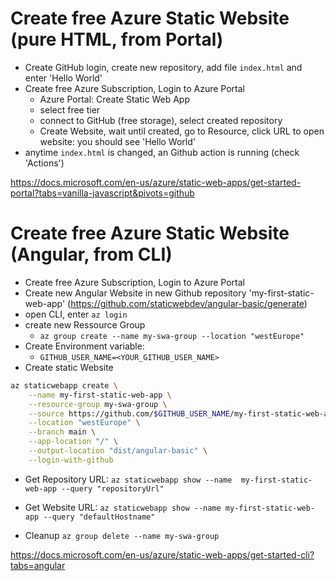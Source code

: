 # Create free Azure Static Website (pure HTML, from Portal)

- Create GitHub login, create new repository, add file `index.html` and enter 'Hello World'
- Create free Azure Subscription, Login to Azure Portal
  - Azure Portal: Create Static Web App
  - select free tier
  - connect to GitHub (free storage), select created repository
  - Create Website, wait until created, go to Resource, click URL to open website: you should see 'Hello World'
- anytime `index.html` is changed, an Github action is running (check 'Actions')

<https://docs.microsoft.com/en-us/azure/static-web-apps/get-started-portal?tabs=vanilla-javascript&pivots=github>

# Create free Azure Static Website (Angular, from CLI)

- Create free Azure Subscription, Login to Azure Portal
- Create new Angular Website in new Github repository 'my-first-static-web-app' (<https://github.com/staticwebdev/angular-basic/generate>)
- open CLI, enter `az login`
- create new Ressource Group
  - `az group create --name my-swa-group --location "westEurope"`
- Create Environment variable:
  - `GITHUB_USER_NAME=<YOUR_GITHUB_USER_NAME>`
- Create static Website

```bash
az staticwebapp create \
    --name my-first-static-web-app \
    --resource-group my-swa-group \
    --source https://github.com/$GITHUB_USER_NAME/my-first-static-web-app \
    --location "westEurope" \
    --branch main \
    --app-location "/" \
    --output-location "dist/angular-basic" \
    --login-with-github
```

- Get Repository URL: `az staticwebapp show --name  my-first-static-web-app --query "repositoryUrl"`
- Get Website URL: `az staticwebapp show --name my-first-static-web-app --query "defaultHostname"`

- Cleanup `az group delete --name my-swa-group`

<https://docs.microsoft.com/en-us/azure/static-web-apps/get-started-cli?tabs=angular>
